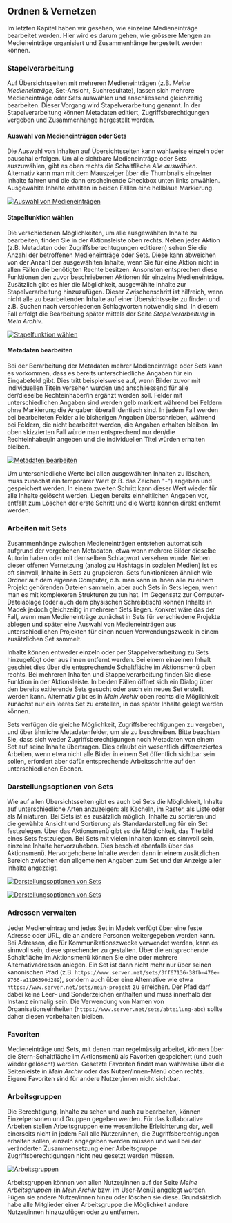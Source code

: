 ## Ordnen & Vernetzen

Im letzten Kapitel haben wir gesehen, wie einzelne Medieneinträge bearbeitet werden. Hier wird es darum gehen, wie grössere Mengen an Medieneinträge organisiert und Zusammenhänge hergestellt werden können.

### Stapelverarbeitung

Auf Übersichtsseiten mit mehreren Medieneinträgen (z.B. *Meine Medieneinträge*, Set-Ansicht, Suchresultate), lassen sich mehrere Medieneinträge oder Sets auswählen und anschliessend gleichzeitig bearbeiten. Dieser Vorgang wird Stapelverarbeitung genannt. In der Stapelverarbeitung können Metadaten editiert, Zugriffsberechtigungen vergeben und Zusammenhänge hergestellt werden.

#### Auswahl von Medieneinträgen oder Sets

Die Auswahl von Inhalten auf Übersichtsseiten kann wahlweise einzeln oder pauschal erfolgen. Um alle sichtbare Medieneinträge oder Sets auszuwählen, gibt es oben rechts die Schaltfläche *Alle auswählen*. Alternativ kann man mit dem Mauszeiger über die Thumbnails einzelner Inhalte fahren und die dann erscheinende Checkbox unten links anwählen. Ausgewählte Inhalte erhalten in beiden Fällen eine hellblaue Markierung.

[![Auswahl von Medieneinträgen](images/organize-batch-select.jpg "Auswahl von Medieneinträgen")](images/organize-batch-select.png)

#### Stapelfunktion wählen

Die verschiedenen Möglichkeiten, um alle ausgewählten Inhalte zu bearbeiten, finden Sie in der Aktionsleiste oben rechts. Neben jeder Aktion (z.B. Metadaten oder Zugriffsberechtugungen editieren) sehen Sie die Anzahl der betroffenen Medieneinträge oder Sets. Diese kann abweichen von der Anzahl der ausgewählten Inhalte, wenn Sie für eine Aktion nicht in allen Fällen die benötigten Rechte besitzen. Ansonsten entsprechen diese Funktionen den zuvor beschriebenen Aktionen für einzelne Medieneinträge. Zusätzlich gibt es hier die Möglichkeit, ausgewählte Inhalte zur Stapelverarbeitung hinzuzufügen. Dieser Zwischenschritt ist hilfreich, wenn nicht alle zu bearbeitenden Inhalte auf einer Übersichtsseite zu finden und z.B. Suchen nach verschiedenen Schlagworten notwendig sind. In diesem Fall erfolgt die Bearbeitung später mittels der Seite *Stapelverarbeitung* in *Mein Archiv*.

<!-- Fragen: Warum heisst es hier Stapelverarbeitung und nicht Zwischenablage? Warum fehlt die Funktion im User-Menü? -->

[![Stapelfunktion wählen](images/organize-batch-action.jpg "Stapelfunktion wählen")](images/organize-batch-action.png)

#### Metadaten bearbeiten

Bei der Berarbeitung der Metadaten mehrer Medieneinträge oder Sets kann es vorkommen, dass es bereits unterschiedliche Angaben für ein Eingabefeld gibt. Dies tritt beispielsweise auf, wenn Bilder zuvor mit individuellen Titeln versehen wurden und anschliessend für alle der/dieselbe Rechteinhaber/in ergänzt werden soll. Felder mit unterschiedlichen Angaben sind werden gelb markiert während bei Feldern ohne Markierung die Angaben überall identisch sind. In jedem Fall werden bei bearbeiteten Felder alle bisherigen Angaben überschrieben, während bei Feldern, die nicht bearbeitet werden, die Angaben erhalten bleiben. Im oben skizzierten Fall würde man entsprechend nur den/die Rechteinhaber/in angeben und die individuellen Titel würden erhalten bleiben.

[![Metadaten bearbeiten](images/organize-batch-form.jpg "Metadaten bearbeiten")](images/organize-batch-form.png)

Um unterschiedliche Werte bei allen ausgewählten Inhalten zu löschen, muss zunächst ein temporärer Wert (z.B. das Zeichen "-") angeben und gespeichert werden. In einem zweiten Schritt kann dieser Wert wieder für alle Inhalte gelöscht werden. Liegen bereits einheitlichen Angaben vor, entfällt zum Löschen der erste Schritt und die Werte können direkt entfernt werden.

### Arbeiten mit Sets

Zusammenhänge zwischen Medieneinträgen entstehen automatisch aufgrund der vergebenen Metadaten, etwa wenn mehrere Bilder dieselbe Autorin haben oder mit demselben Schlagwort versehen wurde. Neben dieser offenen Vernetzung (analog zu Hashtags in sozialen Medien) ist es oft sinnvoll, Inhalte in Sets zu gruppieren. Sets funktionieren ähnlich wie Ordner auf dem eigenen Computer, d.h. man kann in ihnen alle zu einem Projekt gehörenden Dateien sammeln, aber auch Sets in Sets legen, wenn man es mit komplexeren Strukturen zu tun hat. Im Gegensatz zur Computer-Dateiablage (oder auch dem physischen Schreibtisch) können Inhalte in Madek jedoch gleichzeitig in mehreren Sets liegen. Konkret wäre das der Fall, wenn man Medieneinträge zunächst in Sets für verschiedene Projekte ablegen und später eine Auswahl von Medieneinträgen aus unterschiedlichen Projekten für einen neuen Verwendungszweck in einem zusätzlichen Set sammelt.

Inhalte können entweder einzeln oder per Stappelverarbeitung zu Sets hinzugefügt oder aus ihnen entfernt werden. Bei einem einzelnen Inhalt geschiet dies über die entsprechende Schaltfläche im Aktionsmenü oben rechts. Bei mehreren Inhalten und Stappelverarbeitung finden Sie diese Funktion in der Aktionsleiste. In beiden Fällen öffnet sich ein Dialog über den bereits exitierende Sets gesucht oder auch ein neues Set erstellt werden kann. Alternativ gibt es in *Mein Archiv* oben rechts die Möglichkeit zunächst nur ein leeres Set zu erstellen, in das später Inhalte gelegt werden können.

Sets verfügen die gleiche Möglichkeit, Zugriffsberechtigungen zu vergeben, und über ähnliche Metadatenfelder, um sie zu beschreiben. Bitte beachten Sie, dass sich weder Zugriffsberechtigungen noch Metadaten von einem Set auf seine Inhalte übertragen. Dies erlaubt ein wesentlich differenziertes Arbeiten, wenn etwa nicht alle Bilder in einem Set öffentlich sichtbar sein sollen, erfordert aber dafür entsprechende Arbeitsschritte auf den unterschiedlichen Ebenen.

### Darstellungsoptionen von Sets

Wie auf allen Übersichtsseiten gibt es auch bei Sets die Möglichkeit, Inhalte auf unterschiedliche Arten anzuzeigen: als Kacheln, im Raster, als Liste oder als Miniaturen. Bei Sets ist es zusätzlich möglich, Inhalte zu sortieren und die gewählte Ansicht und Sortierung als Standardarstellung für ein Set festzulegen. Über das Aktionsmenü gibt es die Möglichkeit, das Titelbild eines Sets festzulegen. Bei Sets mit vielen Inhalten kann es sinnvoll sein, einzelne Inhalte hervorzuheben. Dies beschiet ebenfalls über das Aktionsmenü. Hervorgehobene Inhalte werden dann in einem zusätzlichen Bereich zwischen den allgemeinen Angaben zum Set und der Anzeige aller Inhalte angezeigt.

[![Darstellungsoptionen von Sets](images/organize-sets-display.jpg "Darstellungsoptionen von Sets")](images/organize-sets-display.png)

[![Darstellungsoptionen von Sets](images/organize-sets-highlights.jpg "Darstellungsoptionen von Sets")](images/organize-sets-highlights.png)

### Adressen verwalten

Jeder Medieneintrag und jedes Set in Madek verfügt über eine feste Adresse oder URL, die an andere Personen weitergegeben werden kann. Bei Adressen, die für Kommunikationszwecke verwendet werden, kann es sinnvoll sein, diese sprechender zu gestalten. Über die entsprechende Schaltfläche im Aktionsmenü können Sie eine oder mehrere Alternativadressen anlegen. Ein Set ist dann nicht mehr nur über seinen kanonischen Pfad (z.B. `https://www.server.net/sets/3ff67136-38fb-470e-9766-a1196390d289`), sondern auch über eine Alternative wie etwa `https://www.server.net/sets/mein-projekt` zu erreichen. Der Pfad darf dabei keine Leer- und Sonderzeichen enthalten und muss innerhalb der Instanz einmalig sein. Die Verwendung von Namen von Organisationseinheiten (`https://www.server.net/sets/abteilung-abc`) sollte daher diesen vorbehalten bleiben.

### Favoriten

Medieneinträge und Sets, mit denen man regelmässig arbeitet, können über die Stern-Schaltfläche im Aktionsmenü als Favoriten gespeichert (und auch wieder gelöscht) werden. Gesetzte Favoriten findet man wahlweise über die Seitenleiste in *Mein Archiv* oder das Nutzer/innen-Menü oben rechts. Eigene Favoriten sind für andere Nutzer/innen nicht sichtbar.

### Arbeitsgruppen

Die Berechtigung, Inhalte zu sehen und auch zu bearbeiten, können Einzelpersonen und Gruppen gegeben werden. Für das kollaborative Arbeiten stellen Arbeitsgruppen eine wesentliche Erleichterung dar, weil einerseits nicht in jedem Fall alle Nutzer/innen, die Zugriffsberechtigungen erhalten sollen, einzeln angegeben werden müssen und weil bei der veränderten Zusammensetzung einer Arbeitsgruppe Zugriffsberechtigungen nicht neu gesetzt werden müssen.

[![Arbeitsgruppen](images/organize-groups.jpg "Arbeitsgruppen")](images/organize-groups.png)

Arbeitsgruppen können von allen Nutzer/innen auf der Seite *Meine Arbeitsgruppen* (in *Mein Archiv* bzw. im User-Menü) angelegt werden. Fügen sie andere Nutzer/innen hinzu oder löschen sie diese. Grundsätzlich habe alle Mitglieder einer Arbeitsgruppe die Möglichkeit andere Nutzer/innen hinzuzufügen oder zu entfernen.

